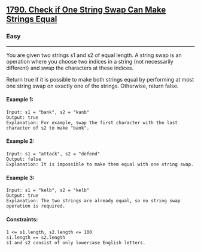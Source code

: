 [1790. Check if One String Swap Can Make Strings Equal](https://leetcode.com/problems/check-if-one-string-swap-can-make-strings-equal/?envType=daily-question&envId=2025-02-05)
---------------------------------------------------------------------------------------------------------------------------------------------

### Easy
---------------------------------------------------------------------------------------------------------------------------------------------

You are given two strings s1 and s2 of equal length. A string swap is an operation where you choose two indices in a string (not necessarily different) and swap the characters at these indices.

Return true if it is possible to make both strings equal by performing at most one string swap on exactly one of the strings. Otherwise, return false.

#### Example 1:
```
Input: s1 = "bank", s2 = "kanb"
Output: true
Explanation: For example, swap the first character with the last character of s2 to make "bank".
```
#### Example 2:
```
Input: s1 = "attack", s2 = "defend"
Output: false
Explanation: It is impossible to make them equal with one string swap.
```
#### Example 3:
```
Input: s1 = "kelb", s2 = "kelb"
Output: true
Explanation: The two strings are already equal, so no string swap operation is required.
```
#### Constraints:
```
1 <= s1.length, s2.length <= 100
s1.length == s2.length
s1 and s2 consist of only lowercase English letters.
```
